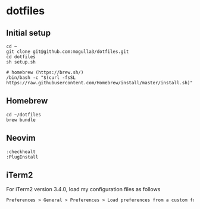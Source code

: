 # dotfiles

## Initial setup

```console
cd ~
git clone git@github.com:mogulla3/dotfiles.git
cd dotfiles
sh setup.sh

# homebrew (https://brew.sh/)
/bin/bash -c "$(curl -fsSL https://raw.githubusercontent.com/Homebrew/install/master/install.sh)"
```

## Homebrew

```console
cd ~/dotfiles
brew bundle
```

## Neovim

```vim
:checkhealt
:PlugInstall
```

## iTerm2

For iTerm2 version 3.4.0, load my configuration files as follows

```txt
Preferences > General > Preferences > Load preferences from a custom folder or URL .. (/path/to/iterm2/com.googlecode.iterm2.plist)
```
